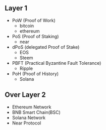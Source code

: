 ## Layer 1
- PoW (Proof of Work)
  - bitcoin
  - ethereum
- PoS (Proof of Staking)
  - near
- dPoS (delegated Proof of Stake)
  - EOS
  - Steem
- PBFT (Practical Byzantine Fault Tolerance)
  - Ripple
- PoH (Proof of History)
  - Solana

## Over Layer 2
- Ethereum Network
- BNB Smart Chain(BSC)
- Solana Network
- Near Protocol
  
